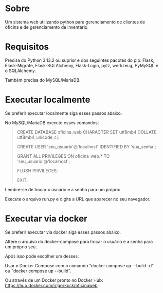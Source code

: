 # Sobre
Um sistema web utilizando python para gerenciamento de clientes de oficina e de gerenciamento de inventário.

# Requisitos
Precisa do Python 3.13.2 ou suprior e dos seguintes pacotes do pip: Flask, Flask-Migrate, Flask-SQLAlchemy, Flask-Login, pytz, werkzeug, PyMySQL e o SQLAlchemy.

Também precisa do MySQL/MariaDB.

# Executar localmente
Se preferir executar localmente siga esses passos abaixo.

No MySQL/MariaDB execute esses comandos:
> CREATE DATABASE oficina_web CHARACTER SET utf8mb4 COLLATE utf8mb4_unicode_ci;
> 
> CREATE USER 'seu_usuario'@'localhost' IDENTIFIED BY 'sua_senha';
> 
> GRANT ALL PRIVILEGES ON oficina_web.* TO 'seu_usuario'@'localhost';
> 
> FLUSH PRIVILEGES;
>
> EXIT;

Lembre-se de trocar o usuário e a senha para um próprio.

Execute o arquivo run.py e digite a URL que aparecer no seu navegador.

# Executar via docker
Se preferir executar via docker siga esses passos abaixo.

Altere o arquivo do docker-compose para trocar o usuário e a senha para um próprio seu.

Após isso pode escolher um desses:

Usar o Docker Compose com o comando "docker compose up --build -d" ou "docker compose up --build".

Ou através de um Docker pronto no Docker Hub: https://hub.docker.com/r/igorkock/oficinaweb
